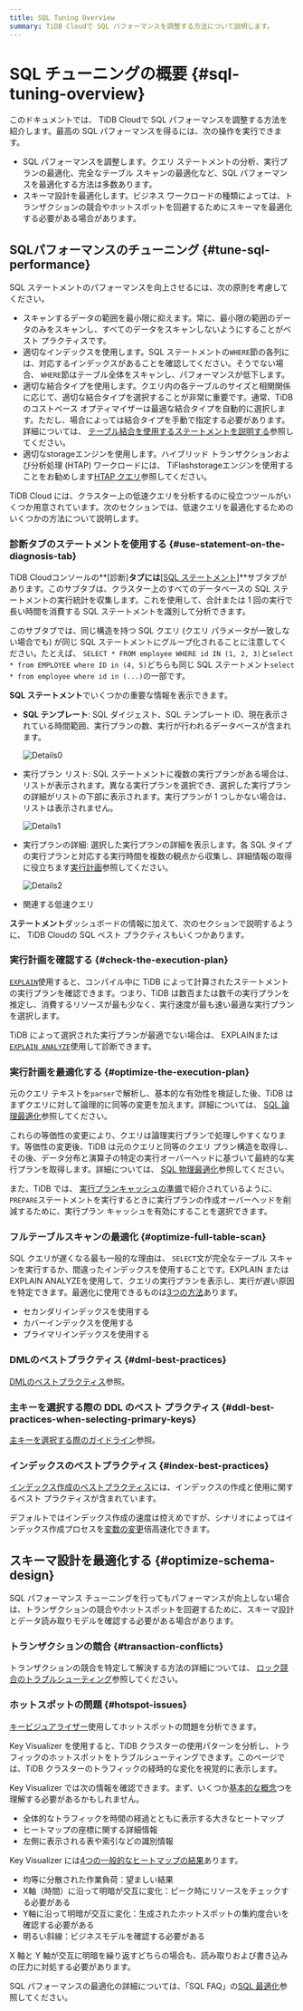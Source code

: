 ```yaml
---
title: SQL Tuning Overview
summary: TiDB Cloudで SQL パフォーマンスを調整する方法について説明します。
---
```


# SQL チューニングの概要 {#sql-tuning-overview}

このドキュメントでは、 TiDB Cloudで SQL パフォーマンスを調整する方法を紹介します。最高の SQL パフォーマンスを得るには、次の操作を実行できます。

-   SQL パフォーマンスを調整します。クエリ ステートメントの分析、実行プランの最適化、完全なテーブル スキャンの最適化など、SQL パフォーマンスを最適化する方法は多数あります。
-   スキーマ設計を最適化します。ビジネス ワークロードの種類によっては、トランザクションの競合やホットスポットを回避するためにスキーマを最適化する必要がある場合があります。

## SQLパフォーマンスのチューニング {#tune-sql-performance}

SQL ステートメントのパフォーマンスを向上させるには、次の原則を考慮してください。

-   スキャンするデータの範囲を最小限に抑えます。常に、最小限の範囲のデータのみをスキャンし、すべてのデータをスキャンしないようにすることがベスト プラクティスです。
-   適切なインデックスを使用します。SQL ステートメントの`WHERE`節の各列には、対応するインデックスがあることを確認してください。そうでない場合、 `WHERE`節はテーブル全体をスキャンし、パフォーマンスが低下します。
-   適切な結合タイプを使用します。クエリ内の各テーブルのサイズと相関関係に応じて、適切な結合タイプを選択することが非常に重要です。通常、TiDB のコストベース オプティマイザーは最適な結合タイプを自動的に選択します。ただし、場合によっては結合タイプを手動で指定する必要があります。詳細については、 [テーブル結合を使用するステートメントを説明する](/explain-joins.md)参照してください。
-   適切なstorageエンジンを使用します。ハイブリッド トランザクションおよび分析処理 (HTAP) ワークロードには、 TiFlashstorageエンジンを使用することをお勧めします[HTAP クエリ](/develop/dev-guide-hybrid-oltp-and-olap-queries.md)参照してください。

TiDB Cloud には、クラスター上の低速クエリを分析するのに役立つツールがいくつか用意されています。次のセクションでは、低速クエリを最適化するためのいくつかの方法について説明します。

### 診断タブのステートメントを使用する {#use-statement-on-the-diagnosis-tab}

TiDB Cloudコンソールの**[診断]**タブには**<a href="/tidb-cloud/tune-performance.md#statement-analysis">[SQL ステートメント]</a>**サブタブがあります。このサブタブは、クラスター上のすべてのデータベースの SQL ステートメントの実行統計を収集します。これを使用して、合計または 1 回の実行で長い時間を消費する SQL ステートメントを識別して分析できます。

このサブタブでは、同じ構造を持つ SQL クエリ (クエリ パラメータが一致しない場合でも) が同じ SQL ステートメントにグループ化されることに注意してください。たとえば、 `SELECT * FROM employee WHERE id IN (1, 2, 3)`と`select * from EMPLOYEE where ID in (4, 5)`どちらも同じ SQL ステートメント`select * from employee where id in (...)`の一部です。

**SQL ステートメント**でいくつかの重要な情報を表示できます。

-   **SQL テンプレート**: SQL ダイジェスト、SQL テンプレート ID、現在表示されている時間範囲、実行プランの数、実行が行われるデータベースが含まれます。

    ![Details0](/media/dashboard/dashboard-statement-detail0.png)

-   実行プラン リスト: SQL ステートメントに複数の実行プランがある場合は、リストが表示されます。異なる実行プランを選択でき、選択した実行プランの詳細がリストの下部に表示されます。実行プランが 1 つしかない場合は、リストは表示されません。

    ![Details1](/media/dashboard/dashboard-statement-detail1.png)

-   実行プランの詳細: 選択した実行プランの詳細を表示します。各 SQL タイプの実行プランと対応する実行時間を複数の観点から収集し、詳細情報の取得に役立ちます[実行計画](https://docs.pingcap.com/tidb/stable/dashboard-statement-details#execution-plans)参照してください。

    ![Details2](/media/dashboard/dashboard-statement-detail2.png)

-   関連する低速クエリ

**ステートメント**ダッシュボードの情報に加えて、次のセクションで説明するように、 TiDB Cloudの SQL ベスト プラクティスもいくつかあります。

### 実行計画を確認する {#check-the-execution-plan}

[`EXPLAIN`](/explain-overview.md)使用すると、コンパイル中に TiDB によって計算されたステートメントの実行プランを確認できます。つまり、TiDB は数百または数千の実行プランを推定し、消費するリソースが最も少なく、実行速度が最も速い最適な実行プランを選択します。

TiDB によって選択された実行プランが最適でない場合は、 EXPLAINまたは[`EXPLAIN ANALYZE`](/sql-statements/sql-statement-explain-analyze.md)使用して診断できます。

### 実行計画を最適化する {#optimize-the-execution-plan}

元のクエリ テキストを`parser`で解析し、基本的な有効性を検証した後、TiDB はまずクエリに対して論理的に同等の変更を加えます。詳細については、 [SQL 論理最適化](/sql-logical-optimization.md)参照してください。

これらの等価性の変更により、クエリは論理実行プランで処理しやすくなります。等価性の変更後、TiDB は元のクエリと同等のクエリ プラン構造を取得し、その後、データ分布と演算子の特定の実行オーバーヘッドに基づいて最終的な実行プランを取得します。詳細については、 [SQL 物理最適化](/sql-physical-optimization.md)参照してください。

また、TiDB では、 [実行プランキャッシュの準備](/sql-prepared-plan-cache.md)で紹介されているように、 `PREPARE`ステートメントを実行するときに実行プランの作成オーバーヘッドを削減するために、実行プラン キャッシュを有効にすることを選択できます。

### フルテーブルスキャンの最適化 {#optimize-full-table-scan}

SQL クエリが遅くなる最も一般的な理由は、 `SELECT`文が完全なテーブル スキャンを実行するか、間違ったインデックスを使用することです。EXPLAIN またはEXPLAIN ANALYZEを使用して、クエリの実行プランを表示し、実行が遅い原因を特定できます。最適化に使用できるものは[3つの方法](/develop/dev-guide-optimize-sql.md)あります。

-   セカンダリインデックスを使用する
-   カバーインデックスを使用する
-   プライマリインデックスを使用する

### DMLのベストプラクティス {#dml-best-practices}

[DMLのベストプラクティス](/develop/dev-guide-optimize-sql-best-practices.md#dml-best-practices)参照。

### 主キーを選択する際の DDL のベスト プラクティス {#ddl-best-practices-when-selecting-primary-keys}

[主キーを選択する際のガイドライン](/develop/dev-guide-create-table.md#guidelines-to-follow-when-selecting-primary-key)参照。

### インデックスのベストプラクティス {#index-best-practices}

[インデックス作成のベストプラクティス](/develop/dev-guide-index-best-practice.md)には、インデックスの作成と使用に関するベスト プラクティスが含まれています。

デフォルトではインデックス作成の速度は控えめですが、シナリオによってはインデックス作成プロセスを[変数の変更](/develop/dev-guide-optimize-sql-best-practices.md#add-index-best-practices)倍高速化できます。

<!--
### Use the slow log memory mapping table

You can query the contents of the slow query log by querying the [INFORMATION_SCHEMA.SLOW_QUERY](/identify-slow-queries.md#memory-mapping-in-slow-log) table, and find the structure in the [`SLOW_QUERY`](/information-schema/information-schema-slow-query.md) table. Using this table, you can perform queries using different fields to find potential problems.

The recommended analysis process for slow queries is as follows.

1. [Identify the performance bottleneck of the query](/analyze-slow-queries.md#identify-the-performance-bottleneck-of-the-query). That is, identify the part of the query process that takes long time.
2. [Analyze system issues](/analyze-slow-queries.md#analyze-system-issues). According to the bottleneck point, combine the monitoring, logging and other information at that time to find the possible causes.
3. [Analyze optimizer issues](/analyze-slow-queries.md#analyze-optimizer-issues). Analyze whether there is a better execution plan.
-->

## スキーマ設計を最適化する {#optimize-schema-design}

SQL パフォーマンス チューニングを行ってもパフォーマンスが向上しない場合は、トランザクションの競合やホットスポットを回避するために、スキーマ設計とデータ読み取りモデルを確認する必要がある場合があります。

### トランザクションの競合 {#transaction-conflicts}

トランザクションの競合を特定して解決する方法の詳細については、 [ロック競合のトラブルシューティング](https://docs.pingcap.com/tidb/stable/troubleshoot-lock-conflicts#troubleshoot-lock-conflicts)参照してください。

### ホットスポットの問題 {#hotspot-issues}

[キービジュアライザー](/tidb-cloud/tune-performance.md#key-visualizer)使用してホットスポットの問題を分析できます。

Key Visualizer を使用すると、TiDB クラスターの使用パターンを分析し、トラフィックのホットスポットをトラブルシューティングできます。このページでは、TiDB クラスターのトラフィックの経時的な変化を視覚的に表示します。

Key Visualizer では次の情報を確認できます。まず、いくつか[基本的な概念](https://docs.pingcap.com/tidb/stable/dashboard-key-visualizer#basic-concepts)つを理解する必要があるかもしれません。

-   全体的なトラフィックを時間の経過とともに表示する大きなヒートマップ
-   ヒートマップの座標に関する詳細情報
-   左側に表示される表や索引などの識別情報

Key Visualizer には[4つの一般的なヒートマップの結果](https://docs.pingcap.com/tidb/stable/dashboard-key-visualizer#common-heatmap-types)あります。

-   均等に分散された作業負荷：望ましい結果
-   X軸（時間）に沿って明暗が交互に変化：ピーク時にリソースをチェックする必要がある
-   Y軸に沿って明暗が交互に変化：生成されたホットスポットの集約度合いを確認する必要がある
-   明るい斜線：ビジネスモデルを確認する必要がある

X 軸と Y 軸が交互に明暗を繰り返すどちらの場合も、読み取りおよび書き込みの圧力に対処する必要があります。

SQL パフォーマンスの最適化の詳細については、「SQL FAQ」の[SQL 最適化](https://docs.pingcap.com/tidb/stable/sql-faq#sql-optimization)参照してください。
